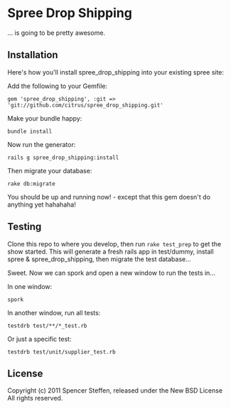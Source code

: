 Spree Drop Shipping
===================

... is going to be pretty awesome.


Installation
------------

Here's how you'll install spree_drop_shipping into your existing spree site:


Add the following to your Gemfile:

    gem 'spree_drop_shipping', :git => 'git://github.com/citrus/spree_drop_shipping.git'

Make your bundle happy:

    bundle install
    
Now run the generator:

    rails g spree_drop_shipping:install
    
Then migrate your database:

    rake db:migrate
    
    
You should be up and running now! - except that this gem doesn't do anything yet hahahaha!



Testing
-------

Clone this repo to where you develop, then run `rake test_prep` to get the show started. This will generate a fresh rails app in test/dummy, install spree & spree_drop_shipping, then migrate the test database...

Sweet. Now we can spork and open a new window to run the tests in...

In one window:

    spork

In another window, run all tests:

    testdrb test/**/*_test.rb
    
Or just a specific test:

    testdrb test/unit/supplier_test.rb
  




License
-------

Copyright (c) 2011 Spencer Steffen, released under the New BSD License All rights reserved.